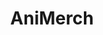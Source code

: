 ---
title: AniMerch
publishDate: 2020-03-02 00:00:00
img: /assets/stock-1.jpg
img_alt: Iridescent ripples of a bright blue and pink liquid
description: |
  A complete shop page with carousel, multiple filters, search bar, login, social login, favorites and cart functions on a MVC architecture.
tags:
  - AngularJS 1.4.9 | PHP | MySQL | Docker
---